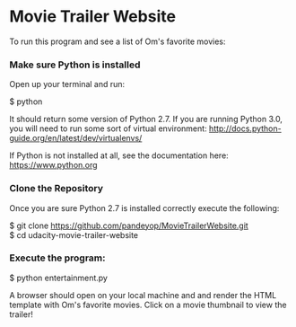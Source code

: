 # Movie Trailer Website

To run this program and see a list of Om's favorite movies:

<h3>Make sure Python is installed</h3>
Open up your terminal and run:<br>

$ python<br>

It should return some version of Python 2.7. If you are running Python 3.0, you will need to run some sort of virtual environment: http://docs.python-guide.org/en/latest/dev/virtualenvs/

If Python is not installed at all, see the documentation here: https://www.python.org

<h3>Clone the Repository</h3>
Once you are sure Python 2.7 is installed correctly execute the following:

$ git clone https://github.com/pandeyop/MovieTrailerWebsite.git<br>
$ cd udacity-movie-trailer-website

<h3>Execute the program:</h3>
$ python entertainment.py

A browser should open on your local machine and and render the HTML template with Om's favorite movies. Click on a movie thumbnail to view the trailer!


